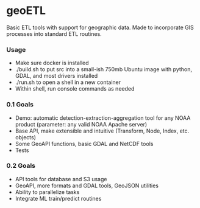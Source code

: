 # geoETL
Basic ETL tools with support for geographic data. Made to incorporate GIS processes into standard ETL routines.

### Usage
- Make sure docker is installed
- ./build.sh to put src into a small-ish 750mb Ubuntu image with python, GDAL, and most drivers installed
- ./run.sh to open a shell in a new container
- Within shell, run console commands as needed

### 0.1 Goals
- Demo: automatic detection-extraction-aggregation tool for any NOAA product (parameter: any valid NOAA Apache server)
- Base API, make extensible and intuitive (Transform, Node, Index, etc. objects)
- Some GeoAPI functions, basic GDAL and NetCDF tools
- Tests

### 0.2 Goals
- API tools for database and S3 usage
- GeoAPI, more formats and GDAL tools, GeoJSON utilities
- Ability to parallelize tasks
- Integrate ML train/predict routines